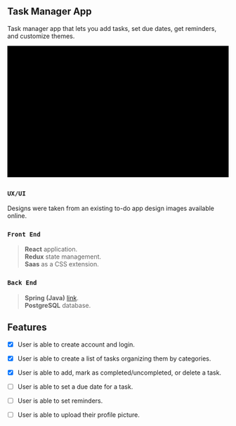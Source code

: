 
## Task Manager App

Task manager app that lets you add tasks, set due dates, get reminders, and customize themes.

![Demo](src/assets/to-do-video.gif)

### `UX/UI`

Designs were taken from an existing to-do app design images available online.

### `Front End`

>**React** application.  
 **Redux** state management.  
 **Saas** as a CSS extension.

### `Back End`

>**Spring (Java)** [link](https://github.com/leananepari/todo-app-spring).  
 **PostgreSQL** database.

## Features

- [x] User is able to create account and login. 

- [x] User is able to create a list of tasks organizing them by categories. 

- [x] User is able to add, mark as completed/uncompleted, or delete a task.

- [ ] User is able to set a due date for a task. 

- [ ] User is able to set reminders. 

- [ ] User is able to upload their profile picture. 
